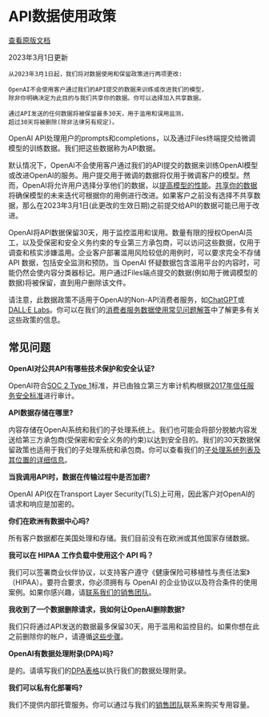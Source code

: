 # API数据使用政策
[查看原版文档](https://platform.openai.com/docs/data-usage-policies)

2023年3月1日更新

```
从2023年3月1日起，我们将对数据使用和保留政策进行两项更改:

OpenAI不会使用客户通过我们的API提交的数据来训练或改进我们的模型，
除非你明确决定为此目的与我们共享你的数据。你可以选择加入共享数据。

通过API发送的任何数据将被保留最多30天，用于滥用和误用监测，
超过30天将被删除(除非法律另有规定)。
```

OpenAI API处理用户的prompts和completions，以及通过Files终端提交给微调模型的训练数据。我们把这些数据称为API数据。

默认情况下，OpenAI不会使用客户通过我们的API提交的数据来训练OpenAI模型或改进OpenAI的服务。用户提交用于微调的数据将仅用于微调客户的模型。然而，OpenAI将允许用户选择分享他们的数据，以[提高模型的性能](https://help.openai.com/en/articles/5722486-how-your-data-is-used-to-improve-model-performance)。[共享你的数据](https://docs.google.com/forms/d/e/1FAIpQLSevgtKyiSWIOj6CV6XWBHl1daPZSOcIWzcUYUXQ1xttjBgDpA/viewform)将确保模型的未来迭代可根据你的用例进行改进。如果客户之前没有选择不共享数据，那么在2023年3月1日(此更改的生效日期)之前提交给API的数据可能已用于改进。

OpenAI将API数据保留30天，用于监控滥用和误用。数量有限的授权OpenAI员工，以及受保密和安全义务约束的专业第三方承包商，可以访问这些数据，仅用于调查和核实涉嫌滥用。企业客户部署滥用风险较低的用例时，可以要求完全不存储 API 数据，包括安全监测和预防。当 OpenAI 怀疑数据包含滥用平台的内容时，可能仍然会使内容分类器标记。用户通过Files端点提交的数据(例如用于微调模型的数据)将被保留，直到用户删除该文件。

请注意，此数据政策不适用于OpenAI的Non-API消费者服务，如[ChatGPT](https://chat.openai.com/)或[DALL·E Labs](https://labs.openai.com/)。你可以在我们的[消费者服务数据使用常见问题解答](https://help.openai.com/en/articles/7039943-data-usage-for-consumer-services-faq)中了解更多有关这些政策的信息。

## 常见问题

**OpenAI对公共API有哪些技术保护和安全认证?**

OpenAI符合[SOC 2 Type 1](https://us.aicpa.org/interestareas/frc/assuranceadvisoryservices/serviceorganization-smanagement.html)标准，并已由独立第三方审计机构根据[2017年信任服务安全标准](https://us.aicpa.org/content/dam/aicpa/interestareas/frc/assuranceadvisoryservices/downloadabledocuments/trust-services-criteria.pdf)进行审计。

**API数据存储在哪里?**

内容存储在OpenAI系统和我们的子处理系统上。我们也可能会将部分脱敏内容发送给第三方承包商(受保密和安全义务的约束)以达到安全目的。我们的30天数据保留政策也适用于我们的子处理系统和承包商。你可以查看我们的[子处理系统列表及其位置的详细信息](https://platform.openai.com/subprocessors)。

**当我调用API时，数据在传输过程中是否加密?**

OpenAI API仅在Transport Layer Security(TLS)上可用，因此客户对OpenAI的请求和响应是加密的。

**你们在欧洲有数据中心吗?**

所有客户数据都在美国处理和存储。我们目前没有在欧洲或其他国家存储数据。

**我可以在 HIPAA 工作负载中使用这个 API 吗？**

我们可以签署商业伙伴协议，以支持客户遵守《健康保险可移植性与责任法案》（HIPAA）。要符合要求，你必须拥有与 OpenAI 的企业协议以及符合条件的使用案例。如果你感兴趣，请[联系我们的销售团队](https://openai.com/contact-sales)。

**我收到了一个数据删除请求，我如何让OpenAI删除数据?**

我们只将通过API发送的数据最多保留30天，用于滥用和监控目的。如果你想在此之前删除你的帐户，请遵循[这些步骤](https://help.openai.com/en/articles/6378407-how-can-i-delete-my-account)。

**OpenAI有数据处理附录(DPA)吗?**

是的。请填写我们的[DPA表格](https://ironcladapp.com/public-launch/63ffefa2bed6885f4536d0fe)以执行我们的数据处理附录。

**我们可以私有化部署吗?**

我们不提供内部托管服务。你可以通过与我们的[销售团队](https://openai.com/contact-sales)联系来购买专用容量。